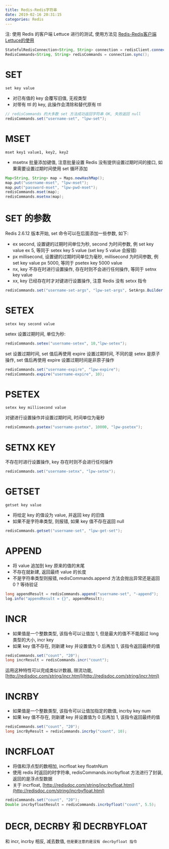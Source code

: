 ```yaml
---
title: Redis-Redis字符串
date: 2019-02-16 20:31:15
categories: Redis
---
```


注: 使用 Redis 的客户端 Lettuce 进行的测试, 使用方法见 [Redis-Redis客户端Lettuce的使用]()

```java
StatefulRedisConnection<String, String> connection = redisClient.connect();
RedisCommands<String, String> redisCommands = connection.sync();
```

# SET

`set key value`

* 对已有值的 key 会覆写旧值, 无视类型
* 对带有 ttl 的 key, 此操作会清除和替代原有 ttl

```java
// redisCommands 的大多数 set 方法成功返回字符串 OK, 失败返回 null
redisCommands.set("username-set", "lpw-set");
```

<!-- more -->

# MSET

`mset key1 value1, key2, key2`

* msetnx 批量添加键值, 注意批量设置 Redis 没有提供设置过期时间的接口, 如果需要设置过期时间使用 set 循环添加

```java
Map<String, String> map = Maps.newHashMap();
map.put("username-mset", "lpw-mset");
map.put("password-mset", "lpw-pwd-mset");
redisCommands.mset(map);
redisCommands.msetnx(map);
```

# SET 的参数

Redis 2.6.12 版本开始, set 命令可以在后面添加一些参数, 如下:

* ex second, 设置键的过期时间单位为秒, second 为时间参数, 例 set key value ex 5, 等同于 setex key 5 value (set key 5 value 会报错)
* px millisecond, 设置键的过期时间单位为毫秒, millisecond 为时间参数, 例 set key value px 5000, 等同于 psetex key 5000 value
* nx, key 不存在时进行设置操作, 存在时则不会进行任何操作, 等同于 setnx key value
* xx, key 已经存在时才对键进行设置操作, 注意 Redis 没有 setxx 指令

```java
redisCommands.set("username-set-args", "lpw-set-args", SetArgs.Builder.px(5000));
```

# SETEX

`setex key second value`

setex 设置过期时间, 单位为秒:

```java
redisCommands.setex("username-setex", 10,"lpw-setex");
```

set 设置过期时间, set 值后再使用 expire 设置过期时间, 不同的是 setex 是原子操作, set 值后再使用 expire 设置过期时间是非原子操作

```java
redisCommands.set("username-expire", "lpw-expire");
redisCommands.expire("username-expire", 10);
```

# PSETEX

`setex key millisecond value`

对键进行设置操作并设置过期时间, 时间单位为毫秒

```java
redisCommands.psetex("username-psetex", 10000, "lpw-psetex");
```

# SETNX KEY

不存在时进行设置操作, key 存在时则不会进行任何操作

```java
redisCommands.set("username-setnx", "lpw-setnx");
```

# GETSET

`getset key value`

* 将给定 key 的值设为 value, 并返回 key 的旧值
* 如果不是字符串类型, 则报错, 如果 key 值不存在返回 null

```java
redisCommands.getset("username-set", "lpw-get-set");
```

# APPEND

* 将 value 追加到 key 原来的值的末尾
* 不存在就新建, 返回最终 value 的长度
* 不是字符串类型则报错, redisCommands.append 方法会抛出异常还是返回 0 ? 等待验证

```java
long appendResult = redisCommands.append("username-set", "-append");
log.info("appendResult = {}", appendResult);
```

# INCR

* 如果值是一个整数类型, 该指令可以让值加 1, 但是最大的值不不能超过 long 类型的大小, incr key
* 如果 key 值不存在, 则新建 key 并设置值为 0 后再加 1, 该指令返回最终的值

```java
redisCommands.set("count", "20");
long incrResult = redisCommands.incr("count");
```

运用这种特性可以完成类似计数器, 限流功能, [http://redisdoc.com/string/incr.html](http://redisdoc.com/string/incr.html)

# INCRBY

* 如果值是一个整数类型, 该指令可以让值加指定的数值, incrby key num
* 如果 key 值不存在, 则新建 key 并设置值为 0 后再加 1, 该指令返回最终的值

```java
redisCommands.set("count", "20");
long incrByResult = redisCommands.incrby("count", 10);
```

# INCRFLOAT

* 将值和浮点型的数相加, incrfloat key floatnNum
* 使用 redis 时返回的时字符串, redisCommands.incrbyfloat 方法进行了封装, 返回的是浮点型数据
* 关于 incrfloat, [http://redisdoc.com/string/incrbyfloat.html](http://redisdoc.com/string/incrbyfloat.html)

```java
redisCommands.set("count", "20");
Double incrbyfloatResult = redisCommands.incrbyfloat("count", 5.5);
```

# DECR, DECRBY 和 DECRBYFLOAT

和 incr, incrby 相反, 减去数值, `但是要注意的是没有 decrbyfloat 指令`